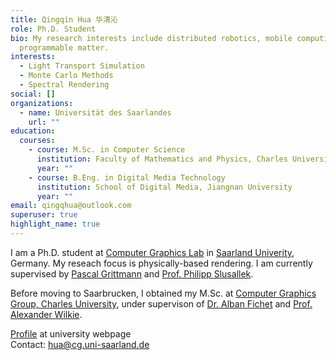 ```yaml
---
title: Qingqin Hua 华清沁
role: Ph.D. Student
bio: My research interests include distributed robotics, mobile computing and
  programmable matter.
interests:
  - Light Transport Simulation
  - Monte Carlo Methods
  - Spectral Rendering
social: []
organizations:
  - name: Universität des Saarlandes
    url: ""
education:
  courses:
    - course: M.Sc. in Computer Science
      institution: Faculty of Mathematics and Physics, Charles University
      year: ""
    - course: B.Eng. in Digital Media Technology
      institution: School of Digital Media, Jiangnan University
      year: ""
email: qingqhua@outlook.com
superuser: true
highlight_name: true
---
```

I am a Ph.D. student at [Computer Graphics Lab](https://graphics.cg.uni-saarland.de/) in [Saarland Univerity](https://saarland-informatics-campus.de/en/), Germany. My reseach focus is physically-based rendering. I am currently supervised by [Pascal Grittmann](https://graphics.cg.uni-saarland.de/people/grittmann.html) and [Prof. Philipp Slusallek](https://graphics.cg.uni-saarland.de/people/slusallek.html).  

Before moving to Saarbrucken, I obtained my M.Sc. at [Computer Graphics Group, Charles University](https://cgg.mff.cuni.cz/), under supervison of [Dr. Alban Fichet](https://afichet.github.io/) and [Prof. Alexander Wilkie](https://cgg.mff.cuni.cz/members/wilkie/). 

[Profile](https://graphics.cg.uni-saarland.de/people/hua.html) at university webpage  
Contact: [hua@cg.uni-saarland.de](mailto:hua@cg.uni-saarland.de)